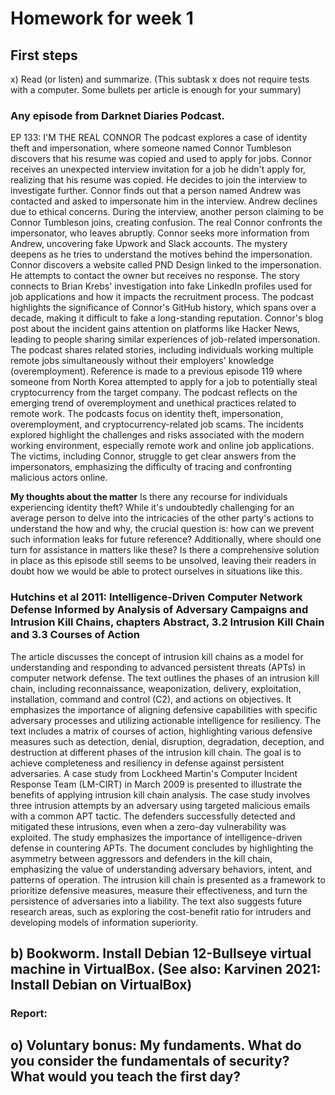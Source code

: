 # Homework for week 1
## First steps 

x) Read (or listen) and summarize. (This subtask x does not require tests with a computer. Some bullets per article is enough for your summary)
### Any episode from Darknet Diaries Podcast.

EP 133: I'M THE REAL CONNOR
The podcast explores a case of identity theft and impersonation, where someone named Connor Tumbleson discovers that his resume was copied and used to apply for jobs.
Connor receives an unexpected interview invitation for a job he didn't apply for, realizing that his resume was copied. He decides to join the interview to investigate further. 
Connor finds out that a person named Andrew was contacted and asked to impersonate him in the interview. Andrew declines due to ethical concerns.
During the interview, another person claiming to be Connor Tumbleson joins, creating confusion. The real Connor confronts the impersonator, who leaves abruptly.
Connor seeks more information from Andrew, uncovering fake Upwork and Slack accounts. The mystery deepens as he tries to understand the motives behind the impersonation.
Connor discovers a website called PND Design linked to the impersonation. He attempts to contact the owner but receives no response.
The story connects to Brian Krebs' investigation into fake LinkedIn profiles used for job applications and how it impacts the recruitment process.
The podcast highlights the significance of Connor's GitHub history, which spans over a decade, making it difficult to fake a long-standing reputation.
Connor's blog post about the incident gains attention on platforms like Hacker News, leading to people sharing similar experiences of job-related impersonation.
The podcast shares related stories, including individuals working multiple remote jobs simultaneously without their employers' knowledge (overemployment).
Reference is made to a previous episode 119 where someone from North Korea attempted to apply for a job to potentially steal cryptocurrency from the target company.
The podcast reflects on the emerging trend of overemployment and unethical practices related to remote work.
The podcasts focus on identity theft, impersonation, overemployment, and cryptocurrency-related job scams.
The incidents explored highlight the challenges and risks associated with the modern working environment, especially remote work and online job applications.
The victims, including Connor, struggle to get clear answers from the impersonators, emphasizing the difficulty of tracing and confronting malicious actors online.

**My thoughts about the matter**
Is there any recourse for individuals experiencing identity theft? While it's undoubtedly challenging for an average person to delve into the intricacies of the other party's actions to understand the how and why, the crucial question is: how can we prevent such information leaks for future reference? Additionally, where should one turn for assistance in matters like these? Is there a comprehensive solution in place as this episode still seems to be unsolved, leaving their readers in doubt how we would be able to protect ourselves in situations like this. 

### Hutchins et al 2011: Intelligence-Driven Computer Network Defense Informed by Analysis of Adversary Campaigns and Intrusion Kill Chains, chapters Abstract, 3.2 Intrusion Kill Chain and 3.3 Courses of Action

The article discusses the concept of intrusion kill chains as a model for understanding and responding to advanced persistent threats (APTs) in computer network defense. The text outlines the phases of an intrusion kill chain, including reconnaissance, weaponization, delivery, exploitation, installation, command and control (C2), and actions on objectives. It emphasizes the importance of aligning defensive capabilities with specific adversary processes and utilizing actionable intelligence for resiliency.
The text includes a matrix of courses of action, highlighting various defensive measures such as detection, denial, disruption, degradation, deception, and destruction at different phases of the intrusion kill chain. The goal is to achieve completeness and resiliency in defense against persistent adversaries.
A case study from Lockheed Martin's Computer Incident Response Team (LM-CIRT) in March 2009 is presented to illustrate the benefits of applying intrusion kill chain analysis. The case study involves three intrusion attempts by an adversary using targeted malicious emails with a common APT tactic. The defenders successfully detected and mitigated these intrusions, even when a zero-day vulnerability was exploited. The study emphasizes the importance of intelligence-driven defense in countering APTs.
The document concludes by highlighting the asymmetry between aggressors and defenders in the kill chain, emphasizing the value of understanding adversary behaviors, intent, and patterns of operation. The intrusion kill chain is presented as a framework to prioritize defensive measures, measure their effectiveness, and turn the persistence of adversaries into a liability. The text also suggests future research areas, such as exploring the cost-benefit ratio for intruders and developing models of information superiority.

## b) Bookworm. Install Debian 12-Bullseye virtual machine in VirtualBox. (See also: Karvinen 2021: Install Debian on VirtualBox)

### Report:


## o) Voluntary bonus: My fundaments. What do you consider the fundamentals of security? What would you teach the first day?

